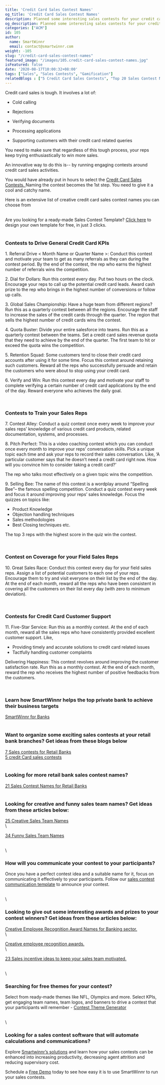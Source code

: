 ```yaml
---
title: 'Credit Card Sales Contest Names'
og_title: 'Credit Card Sales Contest Names'
description: Planned some interesting sales contests for your credit card sales reps? Spark their enthusiasm with a cool name. Explore our collection of creative credit card sales contest names
og_description: Planned some interesting sales contests for your credit card sales reps? Spark their enthusiasm with a cool name. Explore our collection of creative credit card sales contest names
categories: ["ACM"]
id: 105
author:
  name: SmartWinnr
  email: contact@smartwinnr.com
weight: -105
slug: "/credit-card-sales-contest-names"
featured_image: "/images/105.credit-card-sales-contest-names.jpg"
isFeatured: false
date: '2020-08-17T10:00:32+08:00'
tags: ["Sales", "Sales Contests", "Gamification"]
relatedBlogs : ["5 Credit Card Sales Contests", "Top 20 Sales Contest Names", "25 Creative Sales Team Names", "23 Sales incentive ideas to keep your sales team motivated", "Sales Contest Communication Template", "Creative Employee Recognition Award Names", "How to Launch a Sales Contest"]
---
```


Credit card sales is tough. It involves a lot of:

* Cold calling

* Rejections

* Verifying documents

* Processing applications

* Supporting customers with their credit card related queries

You need to make sure that regardless of this tough process, your reps keep trying enthusiastically to win more sales.

An innovative way to do this is-- by running engaging contests around credit card sales activities.

<div class="ml-margin-bottom10">You would have already put in hours to select the <a href="https://smartwinnr.com/post/5-credit-card-sales-contests/" target="_blank" class="ml_custom_link">Credit Card Sales Contests. </a>Naming the contest becomes the 1st step. You need to give it a cool and catchy name.</div>

Here is an extensive list of creative credit card sales contest names you can choose from

<br>

<div class="ml_pro_tip ml-margin-top20 ml-margin-bottom20">
  Are you looking for a ready-made <span class="ml_text_bold">Sales Contest Template?</span> <a href="https://tools.smartwinnr.com/#/contest-theme-generator" rel="noreferrer" target="_blank" class="ml_custom_link">Click here</a> to design your own template for free, in just 3 clicks.
</div>

<br>

### **Contests to Drive General Credit Card KPIs**

<div class="ml-margin-left10">
  <p><span class="ml_text_bold">1. Referral Drive < Month Name or Quarter Name >:</span> Conduct this contest and motivate your team to get as many referrals as they can during the contest period. By the end of the contest, the rep who earns the <span class="ml_highlighted_text">highest number of referrals</span> wins the competition.</p>
  <p><span class="ml_text_bold">2. Dial for Dollars:</span> Run this contest every day. Put two hours on the clock. Encourage your reps to call up the potential credit card leads. Award cash prize to the rep who brings in the <span class="ml_highlighted_text">highest number of conversions or follow up calls.</span</p>
  <p><span class="ml_text_bold">3. Global Sales Championship:</span> Have a huge team from different regions? Run this as a quarterly contest between all the regions. Encourage the staff to increase the sales of the credit cards through the quarter. The region that sells the highest <span class="ml_highlighted_text">number of credit cards</span> wins the contest. </p>
  <p><span class="ml_text_bold">4. Quota Buster:</span> Divide your entire salesforce into teams. Run this as a quarterly contest between the teams. Set a credit card <span class="ml_highlighted_text">sales revenue quota</span> that they need to achieve by the end of the quarter. The first team to hit or exceed the quota wins the competition.</p>
  <p><span class="ml_text_bold">5. Retention Squad:</span> Some customers tend to close their credit card accounts after using it for some time. Focus this contest around retaining such customers. Reward all the reps who successfully persuade and <span class="ml_highlighted_text">retain the customers</span> who were about to stop using your credit card.</p>
  <p><span class="ml_text_bold">6. Verify and Win:</span> Run this contest every day and motivate your staff to <span class="ml_highlighted_text">complete verifying</span> a certain number of <span class="ml_highlighted_text">credit card applications</span> by the end of the day. Reward everyone who achieves the daily goal.</p>
</div>

<br>

### **Contests to Train your Sales Reps**

<div class="ml-margin-left10">
  <p><span class="ml_text_bold">7. Contest Alley:</span> Conduct a quiz contest once every week to improve your <span class="ml_highlighted_text">sales reps’ knowledge</span> of various credit card products, related documentation, systems, and processes.</p>
  <p><span class="ml_text_bold">8. Pitch Perfect:</span> This is a video coaching contest which you can conduct once every month to <span class="ml_highlighted_text">improve your reps’ conversation skills.</span> Pick a unique topic each time and ask your reps to record their sales conversation. Like, ‘A particular customer says that he doesn’t need a credit card right now. How will you convince him to consider taking a credit card?’</p>
  <p>The rep who talks most effectively on a given topic wins the competition.</p>
  <p><span class="ml_text_bold">9. Selling Bee:</span> The name of this contest is a wordplay around “Spelling Bee”– the famous spelling competition. Conduct a quiz contest every week and focus it around <span class="ml_highlighted_text">improving your reps’ sales knowledge.</span> Focus the quizzes on topics like:</p>
  <ul>
    <li>Product Knowledge</li>
    <li>Objection handling techniques</li>
    <li>Sales methodologies</li>
    <li>Best Closing techniques etc.</li>
  </ul>
  <p>The top 3 reps with the highest score in the quiz win the contest.</p>
</div>

<!-- <div class="ml-margin-bottom10">Use <a href="https://www.smartwinnr.com/product/targeted-learning/" target="_blank" class="ml-desc-text">SmartWinnr’s Targeted Learning</a> to train, engage and empower your salesforce from a single platform</div> -->

<br>

### **Contest on Coverage for your Field Sales Reps**

<div class="ml-margin-left10">
  <p><span class="ml_text_bold">10. Great Sales Race:</span> Conduct this contest every day for your <span class="ml_highlighted_text">field sales</span> reps. Assign a list of potential customers to each one of your reps. Encourage them to try and visit everyone on their list by the end of the day. At the end of each month, reward all the reps who have been consistent in covering all the customers on their list every day (with zero to minimum deviation).</p>
</div>

<br>

### **Contests for Credit Card Customer Support**

<div class="ml-margin-left10">
  <p><span class="ml_text_bold">11. Five-Star Service: Run this as a monthly contest. At the end of each month, reward all the sales reps who have consistently provided <span class="ml_highlighted_text">excellent customer support.</span> Like,</p>
  <ul>
    <li>Providing timely and accurate solutions to credit card related issues</li>
    <li>Tactfully handling customer complaints</li>
  </ul>
  <p><span class="ml_text_bold">Delivering Happiness:</span> This contest revolves around improving the <span class="ml_highlighted_text">customer satisfaction rate.</span> Run this as a monthly contest. At the end of each month, reward the rep who receives the highest number of positive feedbacks from the customers.</p>
</div>

<!-- <div class="ml-margin-bottom10">Prior to the contest launch, you need to communicate the contest effectively to your audience so as to create enthusiasm. Use our <a href="https://www.smartwinnr.com/post/sales-contest-communication-template/" target="_blank" class="ml-desc-text">sales contest communication template</a> to effectively announce your contest.</div>

<div class="ml-margin-bottom10">Want to present creative awards to your contest winners? Check out  our article: <a href="https://www.smartwinnr.com/post/creative-employee-recognition-award-names/" target="_blank" class="ml-desc-text">Creative Employee Recognition Award names</a>.</div>

<div class="ml-margin-bottom10">Conduct your sales contests through <a href="https://www.smartwinnr.com/product/sales-contest/" target="_blank" class="ml-desc-text">SmartWinnr’s mobile-first Gamified Platform</a> and boost your sales by 60%. No tedious excel calculations, live leaderboard which can be accessed from mobile phones and more!</div> -->

<br>

### Learn how SmartWinnr helps the top private bank to achieve their business targets

<div class="ml-margin-bottom10"><a href="https://www.smartwinnr.com/solutions/banking/" target="_blank" class="ml_custom_link">SmartWinnr for Banks</a></div>

<br>

### Want to organize some exciting sales contests at your retail bank branches? Get ideas from these blogs below

<div class="ml-margin-bottom10"><a href="https://smartwinnr.com/post/7-sales-contests-for-retail-banks/" target="_blank" class="ml_custom_link">7 Sales contests for Retail Banks</a></div>
<div class="ml-margin-bottom10"><a href="https://smartwinnr.com/post/5-credit-card-sales-contests/" target="_blank" class="ml_custom_link">5 credit Card sales contests</a></div>

<br>

### Looking for more retail bank sales contest names?

<div class="ml-margin-bottom10"><a href="https://smartwinnr.com/post/21-sales-contest-names-for-retail-banks/" target="_blank" class="ml_custom_link">21 Sales Contest Names for Retail Banks</a></div>

<br>

### Looking for creative and funny sales team names? Get ideas from these articles below:

<a href="https://www.smartwinnr.com/post/25-creative-sales-team-names/" class="ml_custom_link">25 Creative Sales Team Names</a>
<br>
\

<a href="https://www.smartwinnr.com/post/funny-sales-team-names/" class="ml_custom_link">34 Funny Sales Team Names</a>

\
\

### How will you communicate your contest to your participants?

Once you have a perfect contest idea and a suitable name for it, focus on communicating it effectively to your participants. Follow our <a href="https://www.smartwinnr.com/post/sales-contest-communication-template/" class="ml_custom_link">sales contest communication template</a> to announce your contest.

\
\

### Looking to give out some interesting awards and prizes to your contest winners? Get ideas from these articles below:

<a href="https://www.smartwinnr.com/post/creative-employee-award-names-for-the-banking-sector/" class="ml_custom_link">Creative Employee Recognition Award Names for Banking sector.</a>
<br>
\

<a href="https://www.smartwinnr.com/post/creative-employee-recognition-award-names/" class="ml_custom_link">Creative employee recognition awards.</a>
<br>
\

<a href="https://www.smartwinnr.com/post/sales-incentive-ideas-to-keep-your-sales-team-motivated/" class="ml_custom_link">23 Sales incentive ideas to keep your sales team motivated.</a>

\
\

### Searching for free themes for your contest?

Select from ready-made themes like NFL, Olympics and more. Select KPIs, get engaging team names, team logos, and banners to drive a contest that your participants will remember - <a href="https://tools.smartwinnr.com/#/contest-theme-generator" class="ml_custom_link">Contest Theme Generator</a>

\
\

### Looking for a sales contest software that will automate calculations and communications?

Explore <a href="https://www.smartwinnr.com/product/sales-contest/" class="ml_custom_link">Smartwinnr’s solutions</a> and learn how your sales contests can be enhanced into increasing productivity, decreasing agent attrition and reducing supervisory cost.

Schedule a <a href="https://www.smartwinnr.com/request-demo/" class="ml_custom_link">Free Demo</a> today to see how easy it is to use SmartWinnr to run your sales contests. 